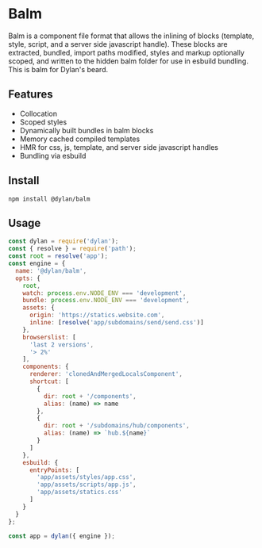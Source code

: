 # Balm

Balm is a component file format that allows the inlining of blocks (template, style, script, and a server side javascript handle). These blocks are extracted, bundled, import paths modified, styles and markup optionally scoped, and written to the hidden balm folder for use in esbuild bundling. This is balm for Dylan's beard.

## Features

- Collocation
- Scoped styles
- Dynamically built bundles in balm blocks
- Memory cached compiled templates
- HMR for css, js, template, and server side javascript handles
- Bundling via esbuild

## Install

`npm install @dylan/balm`

## Usage

``` js
const dylan = require('dylan');
const { resolve } = require('path');
const root = resolve('app');
const engine = {
  name: '@dylan/balm',
  opts: {
    root,
    watch: process.env.NODE_ENV === 'development',
    bundle: process.env.NODE_ENV === 'development',
    assets: {
      origin: 'https://statics.website.com',
      inline: [resolve('app/subdomains/send/send.css')]
    },
    browserslist: [
      'last 2 versions',
      '> 2%'
    ],
    components: {
      renderer: 'clonedAndMergedLocalsComponent',
      shortcut: [
        {
          dir: root + '/components',
          alias: (name) => name
        },
        {
          dir: root + '/subdomains/hub/components',
          alias: (name) => `hub.${name}`
        }
      ]
    },
    esbuild: {
      entryPoints: [
        'app/assets/styles/app.css',
        'app/assets/scripts/app.js',
        'app/assets/statics.css'
      ]
    }
  }
};

const app = dylan({ engine });
```
